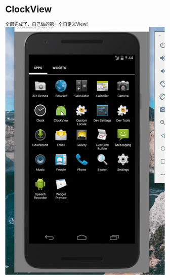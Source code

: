 # ClockView
全部完成了，自己做的第一个自定义View! <br />
![](https://github.com/LoverJoker/ClockView/blob/master/photo/shizhong.gif)
